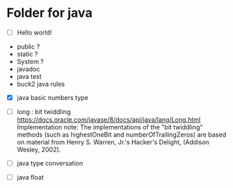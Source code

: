 # Folder for java

- [ ] Hello world!
- public ?
- static ?
- System ?
- javadoc
- java test
- buck2 java rules

- [x] java basic numbers type
- [ ] long : bit twiddling https://docs.oracle.com/javase/8/docs/api/java/lang/Long.html Implementation note: The implementations of the "bit twiddling" methods (such as highestOneBit and numberOfTrailingZeros) are based on material from Henry S. Warren, Jr.'s Hacker's Delight, (Addison Wesley, 2002).
- [ ] java type conversation
- [ ] java float 

